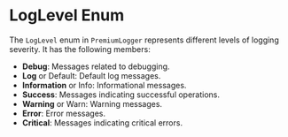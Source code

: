 # LogLevel Enum
The `LogLevel` enum in `PremiumLogger` represents different levels of logging severity. It has the following members:

- **Debug**: Messages related to debugging.
- **Log** or Default: Default log messages.
- **Information** or Info: Informational messages.
- **Success**: Messages indicating successful operations.
- **Warning** or Warn: Warning messages.
- **Error**: Error messages.
- **Critical**: Messages indicating critical errors.